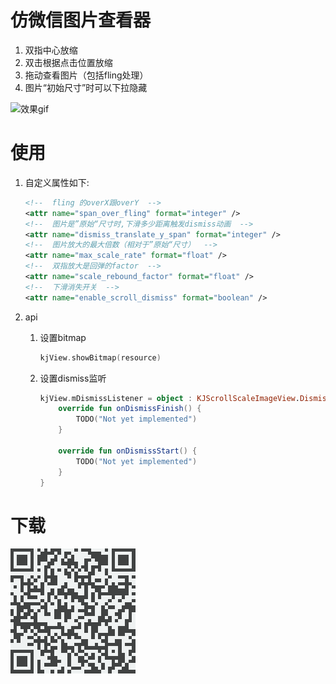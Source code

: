 # 仿微信图片查看器
1. 双指中心放缩 
2. 双击根据点击位置放缩 
3. 拖动查看图片（包括fling处理）
4. 图片“初始尺寸”时可以下拉隐藏

![效果gif](https://github.com/kbjay/KJImageCheckView/blob/master/result.gif)

# 使用
1. 自定义属性如下:

    ```xml
    <!--  fling 的overX跟overY  -->
    <attr name="span_over_fling" format="integer" />
    <!--  图片是”原始“尺寸时,下滑多少距离触发dismiss动画  -->
    <attr name="dismiss_translate_y_span" format="integer" />
    <!--  图片放大的最大倍数（相对于”原始“尺寸）  -->
    <attr name="max_scale_rate" format="float" />
    <!--  双指放大是回弹的factor  -->
    <attr name="scale_rebound_factor" format="float" />
    <!--  下滑消失开关  -->
    <attr name="enable_scroll_dismiss" format="boolean" />
    ```

2. api
    1. 设置bitmap
    
       ```kotlin
       kjView.showBitmap(resource)
       ```
    
       
    
    2. 设置dismiss监听
    
       ```kotlin
       kjView.mDismissListener = object : KJScrollScaleImageView.DismissListener {
           override fun onDismissFinish() {
               TODO("Not yet implemented")
           }
       
           override fun onDismissStart() {
               TODO("Not yet implemented")
           }
       }
       ```
    
       
    

# 下载
![apk下载](https://github.com/kbjay/KJImageCheckView/blob/master/apk.png)
